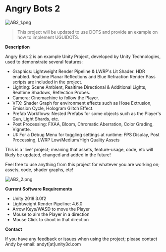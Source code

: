 # Angry Bots 2

![AB2_1.png](https://i.imgur.com/Hr8P5MV.jpg)

> This project will be updated to use DOTS and provide an example on how to implement UGUIDOTS.

**Description**

Angry Bots 2 is an example Unity Project, developed by Unity Technologies, used to demonstrate several features:

- Graphics: Lightweight Render Pipeline & LWRP's Lit Shader. HDR enabled. Realtime Planar Reflections and Blue Refraction Render Pass scripts are included in the project.
- Lighting: Scene Ambient, Realtime Directional & Additional Lights, Realtime Shadows, Reflection Probes.
- Camera: Cinemachine to follow the Player.
- VFX: Shader Graph for environment effects such as Hose Extrusion, Emission Cycle, Hologram Glitch Effect.
- Prefab Workflows: Nested Prefabs for some objects such as the Player's Gun, Light Shards, etc.
- Post Processing: FXAA, Bloom, Chromatic Aberration, Color Grading, Vignette.
- UI: For a Debug Menu for toggling settings at runtime: FPS Display, Post Processing, LWRP Low/Medium/High Quality Assets

This is a 'live' project; meaning that assets, feature-usage, code, etc will likely be updated, changed and added in the future!

Feel free to use anything from this project for whatever you are working on; assets, code, shader graphs, etc!

![AB2_2.png](https://i.imgur.com/kIJpf5S.jpg)


**Current Software Requirements**

- Unity 2018.3.0f2
- Lightweight Render Pipeline: 4.6.0
- Arrow Keys/WASD to move the Player
- Mouse to aim the Player in a direction
- Mouse Click to shoot in that direction


**Contact**

If you have any feedback or issues when using the project; please contact Andy by email: andyt[at]unity3d.com
